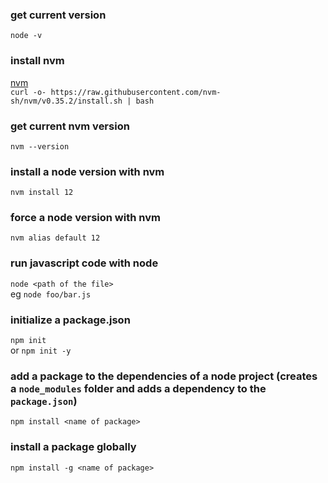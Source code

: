 ### get current version

`node -v`

### install nvm

[nvm](https://github.com/nvm-sh/nvm)  
`curl -o- https://raw.githubusercontent.com/nvm-sh/nvm/v0.35.2/install.sh | bash`

### get current nvm version

`nvm --version`

### install a node version with nvm

`nvm install 12`

### force a node version with nvm

`nvm alias default 12`

### run javascript code with node

`node <path of the file>`  
eg `node foo/bar.js`

### initialize a package.json

`npm init`  
or `npm init -y`

### add a package to the dependencies of a node project (creates a `node_modules` folder and adds a dependency to the `package.json`)

`npm install <name of package>`

### install a package globally

`npm install -g <name of package>`
